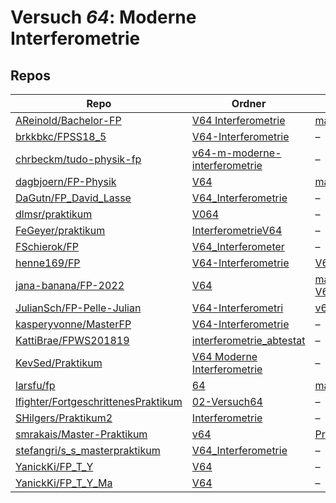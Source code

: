 # Versuch *64*: Moderne Interferometrie

## Repos

|                                       Repo                                       |                                                       Ordner                                                        |                                                                                                                                    PDFs                                                                                                                                     |
|----------------------------------------------------------------------------------|---------------------------------------------------------------------------------------------------------------------|-----------------------------------------------------------------------------------------------------------------------------------------------------------------------------------------------------------------------------------------------------------------------------|
|[AReinold/Bachelor-FP](../repo/AReinold/Bachelor-FP)                              |[V64 Interferometrie](https://github.com/AReinold/Bachelor-FP/tree/master/V64%20Interferometrie)                     |[main.pdf](https://docs.google.com/viewer?url=https://raw.githubusercontent.com/NicoWeio/awesome-ap-pdfs/main/AReinold%E2%88%95Bachelor-FP/64/main.pdf) \*                                                                                                                   |
|[brkkbkc/FPSS18_5](../repo/brkkbkc/FPSS18_5)                                      |[V64-Interferometrie](https://github.com/brkkbkc/FPSS18_5/tree/master/V64-Interferometrie)                           |–                                                                                                                                                                                                                                                                            |
|[chrbeckm/tudo-physik-fp](../repo/chrbeckm/tudo-physik-fp)                        |[v64-m-moderne-interferometrie](https://github.com/chrbeckm/tudo-physik-fp/tree/master/v64-m-moderne-interferometrie)|–                                                                                                                                                                                                                                                                            |
|[dagbjoern/FP-Physik](../repo/dagbjoern/FP-Physik)                                |[V64](https://github.com/dagbjoern/FP-Physik/tree/master/V64)                                                        |[main.pdf](https://docs.google.com/viewer?url=https://raw.githubusercontent.com/NicoWeio/awesome-ap-pdfs/main/dagbjoern%E2%88%95FP-Physik/64/main.pdf) \*                                                                                                                    |
|[DaGutn/FP_David_Lasse](../repo/DaGutn/FP_David_Lasse)                            |[V64_Interferometrie](https://github.com/DaGutn/FP_David_Lasse/tree/main/V64_Interferometrie)                        |–                                                                                                                                                                                                                                                                            |
|[dlmsr/praktikum](../repo/dlmsr/praktikum)                                        |[V064](https://github.com/dlmsr/praktikum/tree/master/V064)                                                          |–                                                                                                                                                                                                                                                                            |
|[FeGeyer/praktikum](../repo/FeGeyer/praktikum)                                    |[InterferometrieV64](https://github.com/FeGeyer/praktikum/tree/master/BFP/InterferometrieV64)                        |–                                                                                                                                                                                                                                                                            |
|[FSchierok/FP](../repo/FSchierok/FP)                                              |[V64_Interferometer](https://github.com/FSchierok/FP/tree/master/V64_Interferometer)                                 |–                                                                                                                                                                                                                                                                            |
|[henne169/FP](../repo/henne169/FP)                                                |[V64-Interferometrie](https://github.com/henne169/FP/tree/master/V64-Interferometrie)                                |[V64.pdf](https://docs.google.com/viewer?url=https://raw.githubusercontent.com/henne169/FP/master/V64-Interferometrie/V64.pdf)                                                                                                                                               |
|[jana-banana/FP-2022](../repo/jana-banana/FP-2022)                                |[V64](https://github.com/jana-banana/FP-2022/tree/main/V64)                                                          |[main.pdf](https://docs.google.com/viewer?url=https://raw.githubusercontent.com/jana-banana/FP-2022/main/V64/build/main.pdf)<br/>[V64_Abtestat.pdf](https://docs.google.com/viewer?url=https://raw.githubusercontent.com/jana-banana/FP-2022/main/V64/build/V64_Abtestat.pdf)|
|[JulianSch/FP-Pelle-Julian](../repo/JulianSch/FP-Pelle-Julian)                    |[V64-Interferometri](https://github.com/JulianSch/FP-Pelle-Julian/tree/master/V64-Interferometri)                    |[v64.pdf](https://docs.google.com/viewer?url=https://raw.githubusercontent.com/JulianSch/FP-Pelle-Julian/master/Altprotokolle_nYR/v64.pdf)                                                                                                                                   |
|[kasperyvonne/MasterFP](../repo/kasperyvonne/MasterFP)                            |[V64-Interferometrie](https://github.com/kasperyvonne/MasterFP/tree/master/V64-Interferometrie)                      |–                                                                                                                                                                                                                                                                            |
|[KattiBrae/FPWS201819](../repo/KattiBrae/FPWS201819)                              |[interferometrie_abtestat](https://github.com/KattiBrae/FPWS201819/tree/master/MA_FP/interferometrie_abtestat)       |–                                                                                                                                                                                                                                                                            |
|[KevSed/Praktikum](../repo/KevSed/Praktikum)                                      |[V64 Moderne Interferometrie](https://github.com/KevSed/Praktikum/tree/master/V64%20Moderne%20Interferometrie)       |–                                                                                                                                                                                                                                                                            |
|[larsfu/fp](../repo/larsfu/fp)                                                    |[64](https://github.com/larsfu/fp/tree/master/64)                                                                    |[main.pdf](https://docs.google.com/viewer?url=https://raw.githubusercontent.com/NicoWeio/awesome-ap-pdfs/main/larsfu%E2%88%95fp/64/main.pdf) \*                                                                                                                              |
|[lfighter/FortgeschrittenesPraktikum](../repo/lfighter/FortgeschrittenesPraktikum)|[02-Versuch64](https://github.com/lfighter/FortgeschrittenesPraktikum/tree/master/02-Versuch64)                      |–                                                                                                                                                                                                                                                                            |
|[SHilgers/Praktikum2](../repo/SHilgers/Praktikum2)                                |[Interferometrie](https://github.com/SHilgers/Praktikum2/tree/master/Interferometrie)                                |–                                                                                                                                                                                                                                                                            |
|[smrakais/Master-Praktikum](../repo/smrakais/Master-Praktikum)                    |[v64](https://github.com/smrakais/Master-Praktikum/tree/main/v64)                                                    |[ProtokollV64_Overhoff_Korrektur.pdf](https://docs.google.com/viewer?url=https://raw.githubusercontent.com/smrakais/Master-Praktikum/main/v64/ProtokollV64_Overhoff_Korrektur.pdf)                                                                                           |
|[stefangri/s_s_masterpraktikum](../repo/stefangri/s_s_masterpraktikum)            |[V64_Interferometrie](https://github.com/stefangri/s_s_masterpraktikum/tree/master/V64_Interferometrie)              |–                                                                                                                                                                                                                                                                            |
|[YanickKi/FP_T_Y](../repo/YanickKi/FP_T_Y)                                        |[V64](https://github.com/YanickKi/FP_T_Y/tree/main/V64)                                                              |–                                                                                                                                                                                                                                                                            |
|[YanickKi/FP_T_Y_Ma](../repo/YanickKi/FP_T_Y_Ma)                                  |[V64](https://github.com/YanickKi/FP_T_Y_Ma/tree/main/V64)                                                           |–                                                                                                                                                                                                                                                                            |
